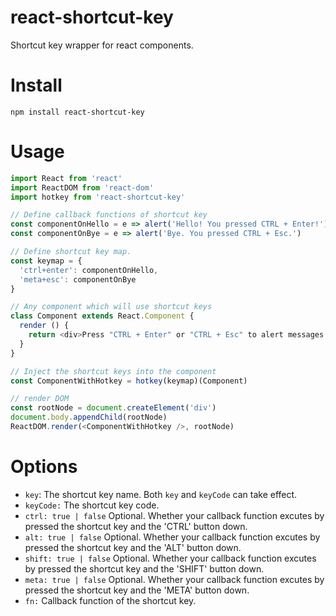 # react-shortcut-key
Shortcut key wrapper for react components.

# Install

```
npm install react-shortcut-key
```

# Usage

```javascript
import React from 'react'
import ReactDOM from 'react-dom'
import hotkey from 'react-shortcut-key'

// Define callback functions of shortcut key
const componentOnHello = e => alert('Hello! You pressed CTRL + Enter!')
const componentOnBye = e => alert('Bye. You pressed CTRL + Esc.')

// Define shortcut key map.
const keymap = {
  'ctrl+enter': componentOnHello,
  'meta+esc': componentOnBye
}

// Any component which will use shortcut keys
class Component extends React.Component {
  render () {
    return <div>Press "CTRL + Enter" or "CTRL + Esc" to alert messages.</div>
  }
}

// Inject the shortcut keys into the component
const ComponentWithHotkey = hotkey(keymap)(Component)

// render DOM
const rootNode = document.createElement('div')
document.body.appendChild(rootNode)
ReactDOM.render(<ComponentWithHotkey />, rootNode)
```

# Options

- `key`: The shortcut key name. Both `key` and `keyCode` can take effect.
- `keyCode:` The shortcut key code.
- `ctrl: true | false` Optional. Whether your callback function excutes by pressed the shortcut key and the 'CTRL' button down.
- `alt: true | false` Optional. Whether your callback function excutes by pressed the shortcut key and the 'ALT' button down.
- `shift: true | false` Optional. Whether your callback function excutes by pressed the shortcut key and the 'SHIFT' button down.
- `meta: true | false` Optional. Whether your callback function excutes by pressed the shortcut key and the 'META' button down.
- `fn:` Callback function of the shortcut key.
